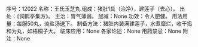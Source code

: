 序号：12022
名称：王氏玉芝丸
组成：猪肚1具（治净），建莲子（去心）。
出处：《饲鹤亭集方》。
主治：胃气薄弱。
加减：None
功效：令人肥健。
用法用量：每服50丸，淡盐汤送下。
制备方法：猪肚内装满建莲子，水煮糜烂，收干捣和为丸，如梧桐子大。
临床应用：None
各家论述：None
用药禁忌：None
附注：None
